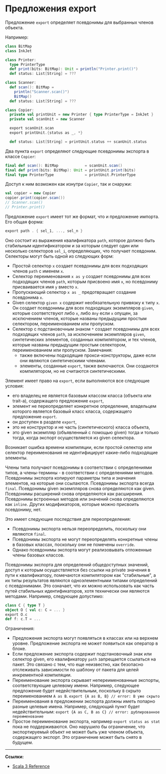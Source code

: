 # Предложения export

Предложение `export` определяет псевдонимы для выбранных членов объекта. 

Например:

```scala
class BitMap
class InkJet

class Printer:
  type PrinterType
  def print(bits: BitMap): Unit = println("Printer.print()")
  def status: List[String] = ???

class Scanner:
  def scan(): BitMap =
    println("Scanner.scan()")
    BitMap()
  def status: List[String] = ???

class Copier:
  private val printUnit = new Printer { type PrinterType = InkJet }
  private val scanUnit = new Scanner

  export scanUnit.scan
  export printUnit.{status as _, *}

  def status: List[String] = printUnit.status ++ scanUnit.status
```

Два пункта `export` определяют следующие псевдонимы экспорта в классе `Copier`:

```scala
final def scan(): BitMap            = scanUnit.scan()
final def print(bits: BitMap): Unit = printUnit.print(bits)
final type PrinterType              = printUnit.PrinterType
```

Доступ к ним возможен как изнутри `Copier`, так и снаружи:

```scala
val copier = new Copier
copier.print(copier.scan())
// Scanner.scan()
// Printer.print()
```

Предложение `export` имеет тот же формат, что и предложение импорта. Его общая форма:

```scala
export path . { sel_1, ..., sel_n }
```

Оно состоит из выражения квалификатора `path`, которое должно быть стабильным идентификатором 
и за которым следует один или несколько селекторов `sel_i`, определяющих, что получает псевдоним. 
Селекторы могут быть одной из следующих форм:
- Простой селектор `x` создает псевдонимы для всех подходящих членов `path` с именем `x`.
- Селектор переименования `x as y` создает псевдонимы для всех подходящих членов `path`, которым присвоено имя `x`, 
но псевдониму присваивается имя `y` вместо `x`.
- Пропускающий селектор `x as _` предотвращает создание псевдонима `x`.
- Given селектор `given x` содержит необязательную привязку к типу `x`. 
Он создает псевдонимы для всех подходящих экземпляров `given`, которые соответствуют либо `x`, 
либо `Any` если `x` опущен, 
за исключением членов, которые названы предыдущим простым селектором, переименованием или пропуском.
- Селектор с подстановочным знаком `*` создает псевдонимы для всех подходящих членов `path`, 
за исключением экземпляров `given`, синтетических элементов, созданных компилятором, 
и тех членов, которые названы предыдущим простым селектором, переименованием или пропуском.
Замечания:
  - также включены подходящие прокси-конструкторы, даже если они являются синтетическими членами.
  - элементы, созданные `export`, также включаются. 
Они создаются компилятором, но не считаются синтетическими.

Элемент имеет право на `export`, если выполняются все следующие условия:
- его владелец не является базовым классом класса (объекта или trait-а), содержащего предложение `export`,
- элемент не переопределяет конкретное определение, 
владельцем которого является базовый класс класса, содержащего предложение `export`.
- он доступен в разделе `export`,
- это не конструктор и не часть (синтетического) класса объекта,
- это given экземпляр (объявленный с помощью given) тогда и только тогда, 
когда экспорт осуществляется из given селектора.

Возникает ошибка времени компиляции, если простой селектор или селектор переименования 
не идентифицирует какие-либо подходящие элементы.

Члены типа получают псевдонимы в соответствии с определениями типов, 
а члены-термины - в соответствии с определениями методов. 
Псевдонимы экспорта копируют параметры типа и значения элементов, на которые они ссылаются. 
Псевдонимы экспорта всегда `final`. 
Псевдонимы given экземпляров снова определяются как given. 
Псевдонимы расширений снова определяются как расширения. 
Псевдонимы встроенных методов или значений снова определяются как `inline`. 
Других модификаторов, которые можно присвоить псевдониму, нет. 

Это имеет следующие последствия для переопределения:
- Псевдонимы экспорта нельзя переопределить, поскольку они являются `final`.
- Псевдонимы экспорта не могут переопределять конкретные члены в базовых классах, поскольку они не помечены `override`.
- Однако псевдонимы экспорта могут реализовывать отложенные члены базовых классов.

Псевдонимы экспорта для определений общедоступных значений, 
доступ к которым осуществляется без ссылки на private значения в пути к квалификатору, 
помечаются компилятором как "стабильные", 
а их типы результатов являются одноэлементными типами определений с псевдонимами. 
Это означает, что их можно использовать как часть путей стабильных идентификаторов, 
хотя технически они являются методами. 
Например, следующее допустимо:

```scala
class C { type T }
object O { val c: C = ... }
export O.c
def f: c.T = ...
```

Ограничения:
- Предложения экспорта могут появляться в классах или на верхнем уровне. 
Предложение экспорта не может появиться как оператор в блоке.
- Если предложение экспорта содержит подстановочный знак или селектор given, 
его квалификатору `path` запрещается ссылаться на пакет. 
Это связано с тем, что еще неизвестно, 
как безопасно отслеживать зависимости по шаблону от пакета для целей инкрементной компиляции.
- Переименование экспорта скрывает непереименованные экспорты, соответствующие целевому имени. 
Например, следующее предложение будет недействительным, поскольку `B` скрыто переименованием `A as B`.
`export {A as B, B} // error: B уже скрыто`
- Переименования в предложении экспорта должны иметь попарно разные целевые имена. 
Например, следующий пункт будет недействительным:
`export {A as C, B as C} // error: дублированное переименование`
- Простое переименование экспорта, например `export status as stat` пока не поддерживаются. 
Оно нарушило бы ограничение, что экспортируемый объект не может быть уже членом объекта, содержащего экспорт. 
Это ограничение может быть снято в будущем.


---

**Ссылки:**
- [Scala 3 Reference](https://docs.scala-lang.org/scala3/reference/other-new-features/export.html)
